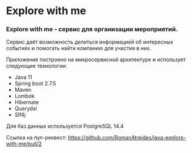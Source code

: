 # Explore with me
### Explore with me - сервис для организации мероприятий.
Сервис даёт возможность делиться информацией об интересных событиях и помогать найти компанию для участия в них.

Приложение построено на микросервисной архитектуре и использует следующие технологии:
- Java 11
- Spring boot 2.7.5
- Maven
- Lombok
- Hibernate
- Querydsl
- Slf4j

Для баз данных используется PostgreSQL 14.4

Ссылка на пул-реквест: https://github.com/RomanAtreides/java-explore-with-me/pull/2
